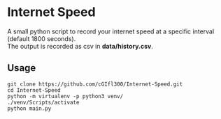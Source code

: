 # Internet Speed  
A small python script to record your internet speed at a specific
interval (default 1800 seconds).  
The output is recorded as csv in **data/history.csv**.  
## Usage  
`git clone https://github.com/cGIfl300/Internet-Speed.git`  
`cd Internet-Speed`  
`python -m virtualenv -p python3 venv/`    
`./venv/Scripts/activate`  
`python main.py`  
